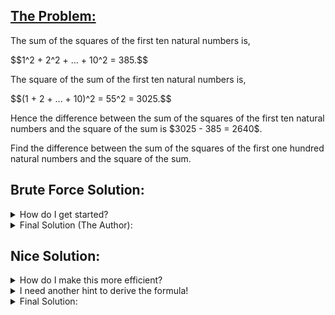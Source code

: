 ## [The Problem:](https://projecteuler.net/problem=6)

<p>The sum of the squares of the first ten natural numbers is,</p>
<p>$$1^2 + 2^2 + ... + 10^2 = 385.$$</p>
<p>The square of the sum of the first ten natural numbers is,</p>
<p>$$(1 + 2 + ... + 10)^2 = 55^2 = 3025.$$</p>
<p>Hence the difference between the sum of the squares of the first ten natural numbers and the square of the sum is $3025 - 385 = 2640$.</p>
<p>Find the difference between the sum of the squares of the first one hundred natural numbers and the square of the sum.</p>

## Brute Force Solution:

<details>
    <summary>
        How do I get started?
    </summary>
    Make a for loop for the first 100 numbers. In the loop, Have a running total of the sums and the sums of their squares. After the for loop, square the first sum and print the difference. 
</details>

<details>
    <summary>
        Final Solution (The Author):
    </summary>
  <code>sum_of_squares = 0
sum_to_be_squared = 0
#
for i in range(0,101):
    sum_of_squares += i ** 2
    sum_to_be_squared += i
#
print(sum_to_be_squared ** 2 - sum_of_squares)</code><br><br>
Runtime: 0.00002 seconds<br>
Runtime when adding up to 1 million: 0.12 seconds
</details>

## Nice Solution:

<details>
    <summary>
      How do I make this more efficient?
    </summary>
          The way to sum numbers 1 to n was covered in Problem 1. Look up "triangle numbers."<br><br>
        There is another equation for the sums of squares. There is no name for them like the "triangle numbers," but you can look it up as "sums of squares of n natural numbers." The Project Euler overview (written by Lord_Farin) goes into how to derive this yourself. There are also other derivations on <cite
      ><a href="https://math.stackexchange.com/questions/48080/sum-of-first-n-squares-equals-fracnn12n16"
        >Math Stack Exchange.</a></cite>
  A hint on how to derive it yourself if you choose:<br><br>
  Realize the triangle numbers are called that because that is a way to count the number of objects arrange in an equilateral triangle. What is the 3d equivalent to that?
</details>

<details>
    <summary>
      I need another hint to derive the formula!
    </summary>
          A way of deriving the triangle numbers is to arrange objects in a right isoceles triangle. This is similar to cutting a square in half diagonally. So, it is logical that the formula includes a square and dividing in half. What is the 3d equivalent to that? <br><br>
Also, the exact formula doesn't have to be known. Once you have the basic structure, you can put in variables where the unknowns are. Then, solve for the variables using the sums of squares that can be easily calculated by hand.
</details>

<details>
    <summary>
      Final Solution:
    </summary><code>upper_limit = 100
#
sum_of_squares = (2 * upper_limit + 1) * (upper_limit + 1) * upper_limit / 6
sum_to_be_squared = (upper_limit + 1) * upper_limit / 2
#
print(sum_to_be_squared ** 2 - sum_of_squares)</code><br><br>
Runtime: 0.00002 seconds<br>
Runtime when adding up to 1 million: 0.00002 seconds (Runs in O(1) time!)
</details>
